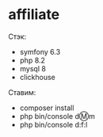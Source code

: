 # affiliate

Стэк:
- symfony 6.3
- php 8.2
- mysql 8
- clickhouse

Ставим:
- composer install
- php bin/console d:m:m
- php bin/console d:f:l
